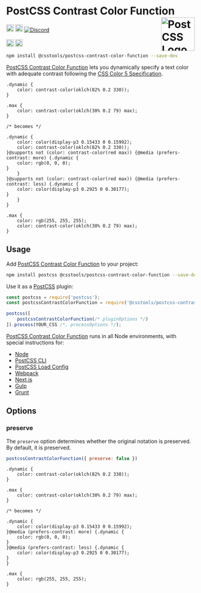 # PostCSS Contrast Color Function [<img src="https://postcss.github.io/postcss/logo.svg" alt="PostCSS Logo" width="90" height="90" align="right">][PostCSS]

[<img alt="npm version" src="https://img.shields.io/npm/v/@csstools/postcss-contrast-color-function.svg" height="20">][npm-url] [<img alt="Build Status" src="https://github.com/csstools/postcss-plugins/workflows/test/badge.svg" height="20">][cli-url] [<img alt="Discord" src="https://shields.io/badge/Discord-5865F2?logo=discord&logoColor=white">][discord]<br><br>[<img alt="Baseline Status" src="https://cssdb.org/images/badges-baseline/contrast-color-function.svg" height="20">][css-url] [<img alt="CSS Standard Status" src="https://cssdb.org/images/badges/contrast-color-function.svg" height="20">][css-url] 

```bash
npm install @csstools/postcss-contrast-color-function --save-dev
```

[PostCSS Contrast Color Function] lets you dynamically specify a text color with adequate contrast following the [CSS Color 5 Specification].

```pcss
.dynamic {
	color: contrast-color(oklch(82% 0.2 330));
}

.max {
	color: contrast-color(oklch(30% 0.2 79) max);
}

/* becomes */

.dynamic {
	color: color(display-p3 0.15433 0 0.15992);
	color: contrast-color(oklch(82% 0.2 330));
}@supports not (color: contrast-color(red max)) {@media (prefers-contrast: more) {.dynamic {
	color: rgb(0, 0, 0);
}
	}
}@supports not (color: contrast-color(red max)) {@media (prefers-contrast: less) {.dynamic {
	color: color(display-p3 0.2925 0 0.30177);
}
	}
}

.max {
	color: rgb(255, 255, 255);
	color: contrast-color(oklch(30% 0.2 79) max);
}
```

## Usage

Add [PostCSS Contrast Color Function] to your project:

```bash
npm install postcss @csstools/postcss-contrast-color-function --save-dev
```

Use it as a [PostCSS] plugin:

```js
const postcss = require('postcss');
const postcssContrastColorFunction = require('@csstools/postcss-contrast-color-function');

postcss([
	postcssContrastColorFunction(/* pluginOptions */)
]).process(YOUR_CSS /*, processOptions */);
```

[PostCSS Contrast Color Function] runs in all Node environments, with special
instructions for:

- [Node](INSTALL.md#node)
- [PostCSS CLI](INSTALL.md#postcss-cli)
- [PostCSS Load Config](INSTALL.md#postcss-load-config)
- [Webpack](INSTALL.md#webpack)
- [Next.js](INSTALL.md#nextjs)
- [Gulp](INSTALL.md#gulp)
- [Grunt](INSTALL.md#grunt)

## Options

### preserve

The `preserve` option determines whether the original notation
is preserved. By default, it is preserved.

```js
postcssContrastColorFunction({ preserve: false })
```

```pcss
.dynamic {
	color: contrast-color(oklch(82% 0.2 330));
}

.max {
	color: contrast-color(oklch(30% 0.2 79) max);
}

/* becomes */

.dynamic {
	color: color(display-p3 0.15433 0 0.15992);
}@media (prefers-contrast: more) {.dynamic {
	color: rgb(0, 0, 0);
}
}@media (prefers-contrast: less) {.dynamic {
	color: color(display-p3 0.2925 0 0.30177);
}
}

.max {
	color: rgb(255, 255, 255);
}
```

[cli-url]: https://github.com/csstools/postcss-plugins/actions/workflows/test.yml?query=workflow/test
[css-url]: https://cssdb.org/#contrast-color-function
[discord]: https://discord.gg/bUadyRwkJS
[npm-url]: https://www.npmjs.com/package/@csstools/postcss-contrast-color-function

[PostCSS]: https://github.com/postcss/postcss
[PostCSS Contrast Color Function]: https://github.com/csstools/postcss-plugins/tree/main/plugins/postcss-contrast-color-function
[CSS Color 5 Specification]: https://drafts.csswg.org/css-color-5/#contrast-color
